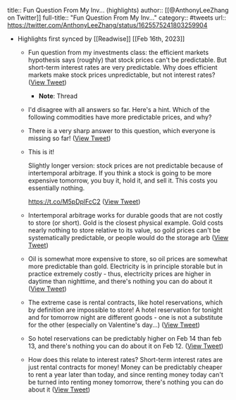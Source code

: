 title:: Fun Question From My Inv... (highlights)
author:: [[@AnthonyLeeZhang on Twitter]]
full-title:: "Fun Question From My Inv..."
category:: #tweets
url:: https://twitter.com/AnthonyLeeZhang/status/1625575241803259904

- Highlights first synced by [[Readwise]] [[Feb 16th, 2023]]
	- Fun question from my investments class: the efficient markets hypothesis says (roughly) that stock prices can't be predictable. But short-term interest rates are very predictable. Why does efficient markets make stock prices unpredictable, but not interest rates? ([View Tweet](https://twitter.com/AnthonyLeeZhang/status/1625575241803259904))
		- **Note**: Thread
	- I'd disagree with all answers so far. Here's a hint. Which of the following commodities have more predictable prices, and why?
	- There is a very sharp answer to this question, which everyone is missing so far! ([View Tweet](https://twitter.com/AnthonyLeeZhang/status/1625579820955607040))
	- This is it!
	  
	  Slightly longer version: stock prices are not predictable because of intertemporal arbitrage. If you think a stock is going to be more expensive tomorrow, you buy it, hold it, and sell it. This costs you essentially nothing.
	  
	  https://t.co/M5pDplFcC2 ([View Tweet](https://twitter.com/AnthonyLeeZhang/status/1625581151745351680))
	- Intertemporal arbitrage works for durable goods that are not costly to store (or short). Gold is the closest physical example. Gold costs nearly nothing to store relative to its value, so gold prices can't be systematically predictable, or people would do the storage arb ([View Tweet](https://twitter.com/AnthonyLeeZhang/status/1625581304451588096))
	- Oil is somewhat more expensive to store, so oil prices are somewhat more predictable than gold. Electricity is in principle storable but in practice extremely costly - thus, electricity prices are higher in daytime than nighttime, and there's nothing you can do about it ([View Tweet](https://twitter.com/AnthonyLeeZhang/status/1625581460236402688))
	- The extreme case is rental contracts, like hotel reservations, which by definition are impossible to store! A hotel reservation for tonight and for tomorrow night are different goods - one is not a substitute for the other (especially on Valentine's day...) ([View Tweet](https://twitter.com/AnthonyLeeZhang/status/1625581625550708736))
	- So hotel reservations can be predictably higher on Feb 14 than feb 13, and there's nothing you can do about it on Feb 12. ([View Tweet](https://twitter.com/AnthonyLeeZhang/status/1625581699810856960))
	- How does this relate to interest rates? Short-term interest rates are just rental contracts for money! Money can be predictably cheaper to rent a year later than today, and since renting money today can't be turned into renting money tomorrow, there's nothing you can do about it ([View Tweet](https://twitter.com/AnthonyLeeZhang/status/1625581842945687552))